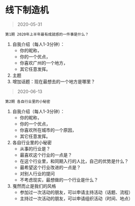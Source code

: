 线下制造机
==

> 2020-05-31
```text
第1期 2020年上半年最有成就感的一件事是什么？
```
1. 自我介绍（每人1-3分钟）：
	- 你的昵称，
	- 你的一个优点，
	- 你喜欢广州的一个地方，
	- 其它任意发挥。
2. 主题
3. 增加话题：现在最想去的一个地方是哪里？

> 2020-06-13
```text
第2期 各自行业里的小秘密
```
1. 自我介绍（每人1-3分钟）：
	- 你的昵称，
	- 你的一个优点，
	- 你喜欢所在城市的一个原因，
	- 其它任意发挥。
2. 各自行业里的小秘密
    - 从事的行业是？
    - 最喜欢这个行业的一点是？
    - 在这个行业里，和同期入行的人比，自己的优势是什么？
    - 最希望这个行业改进的一点是？
    - 对别人行业的提问
    - 不考虑现实，最想做的一个行业是什么？
3. 戛然而止是我们的风格
    - 参加过一次活动的朋友，可以申请主持活动（话题、流程）
    - 主持过一次活动的朋友，可以申请组织活动（时间、地点）